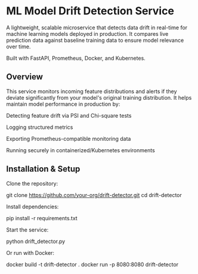 # ML Model Drift Detection Service
A lightweight, scalable microservice that detects data drift in real-time for machine learning models deployed in production. It compares live prediction data against baseline training data to ensure model relevance over time.

Built with FastAPI, Prometheus, Docker, and Kubernetes.

## Overview
This service monitors incoming feature distributions and alerts if they deviate significantly from your model's original training distribution. It helps maintain model performance in production by:

Detecting feature drift via PSI and Chi-square tests

Logging structured metrics

Exporting Prometheus-compatible monitoring data

Running securely in containerized/Kubernetes environments

## Installation & Setup
Clone the repository:

git clone https://github.com/your-org/drift-detector.git
cd drift-detector

Install dependencies:

pip install -r requirements.txt

Start the service:

python drift_detector.py

Or run with Docker:

docker build -t drift-detector .
docker run -p 8080:8080 drift-detector